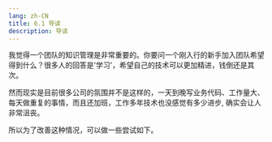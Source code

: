 ```yaml
---
lang: zh-CN
title: 6.1 导读
description: 导读
---
```


我觉得一个团队的知识管理是非常重要的。你要问一个刚入行的新手加入团队希望得到什么？很多人的回答是'学习'，希望自己的技术可以更加精进，钱倒还是其次。

然而现实是目前很多公司的氛围并不是这样的，一天到晚写业务代码、工作量大、每天做重复的事情，而且还加班，工作多年技术也没感觉有多少进步, 确实会让人非常沮丧。

所以为了改善这种情况，可以做一些尝试如下。
